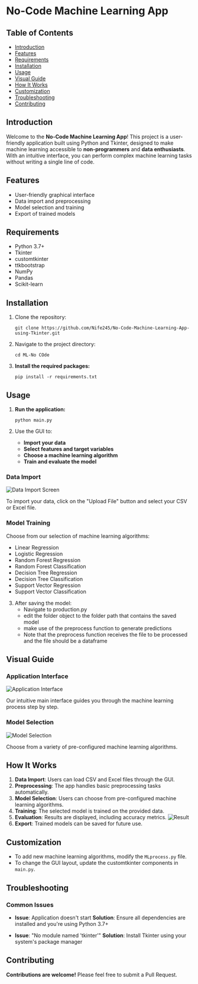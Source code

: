 # No-Code Machine Learning App

## Table of Contents
- [Introduction](#introduction)
- [Features](#features)
- [Requirements](#requirements)
- [Installation](#installation)
- [Usage](#usage)
- [Visual Guide](#visual-guide)
- [How It Works](#how-it-works)
- [Customization](#customization)
- [Troubleshooting](#troubleshooting)
- [Contributing](#contributing)

## Introduction

Welcome to the **No-Code Machine Learning App**! This project is a user-friendly application built using Python and Tkinter, designed to make machine learning accessible to **non-programmers** and **data enthusiasts**. With an intuitive interface, you can perform complex machine learning tasks without writing a single line of code.

## Features

- User-friendly graphical interface
- Data import and preprocessing
- Model selection and training
- Export of trained models

## Requirements

- Python 3.7+
- Tkinter
- customtkinter
- ttkbootstrap
- NumPy
- Pandas
- Scikit-learn

## Installation

1. Clone the repository:
   ```
   git clone https://github.com/Nife245/No-Code-Machine-Learning-App-using-Tkinter.git
   ```

2. Navigate to the project directory:
   ```
   cd ML-No COde
   ```

3. **Install the required packages:**
   ```
   pip install -r requirements.txt
   ```

## Usage

1. **Run the application:**
   ```
   python main.py
   ```

2. Use the GUI to:
   - __Import your data__
   - __Select features and target variables__
   - __Choose a machine learning algorithm__
   - __Train and evaluate the model__

### Data Import

![Data Import Screen](Machine_learning_No_code_Images/upload_image.png "Data Import Interface")

To import your data, click on the "Upload File" button and select your CSV or Excel file.

### Model Training

Choose from our selection of machine learning algorithms:

- Linear Regression
- Logistic Regression 
- Random Forest Regression
- Random Forest Classification
- Decision Tree Regression
- Decision Tree Classification 
- Support Vector Regression
- Support Vector Classification

3. After saving the model:
   - Navigate to production.py
   - edit the folder object to the folder path that contains the saved model
   - make use of the preprocess function to generate predictions
   - Note that the preprocess function receives the file to be processed and the file should be a dataframe
     
## Visual Guide

### Application Interface
![Application Interface](Machine_learning_No_code_Images/app_interface.png "Main Application Interface")

Our intuitive main interface guides you through the machine learning process step by step.

### Model Selection
![Model Selection](Machine_learning_No_code_Images/pick_model.png "Model Selection Screen")

Choose from a variety of pre-configured machine learning algorithms.

## How It Works

1. **Data Import**: Users can load CSV and Excel files through the GUI.
2. **Preprocessing**: The app handles basic preprocessing tasks automatically.
3. **Model Selection**: Users can choose from pre-configured machine learning algorithms.
4. **Training**: The selected model is trained on the provided data.
5. **Evaluation**: Results are displayed, including accuracy metrics.
   ![Result](Machine_learning_No_code_Images/result.png "Result")
7. **Export**: Trained models can be saved for future use.

## Customization

- To add new machine learning algorithms, modify the `MLprocess.py` file.
- To change the GUI layout, update the customtkinter components in `main.py`.

## Troubleshooting

### Common Issues

- **Issue**: Application doesn't start
  **Solution**: Ensure all dependencies are installed and you're using Python 3.7+

- **Issue**: "No module named 'tkinter'"
  **Solution**: Install Tkinter using your system's package manager

## Contributing

**Contributions are welcome!** Please feel free to submit a Pull Request.
